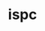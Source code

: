 ---
title: "ispc"
layout: cache
categories: [package, develop]
meta: {"compilers": ["gcc@11.1.0"], "num_specs": 16, "num_specs_by_stack": {"data-vis-sdk": 16, "root": 16}, "oss": ["ubuntu20.04"], "platforms": ["linux"], "stacks": ["data-vis-sdk", "root"], "targets": ["x86_64_v3"], "versions": ["1.24.0"]}
spec_details: [{"compiler": "gcc@11.1.0", "hash": "5k7vc4seg7fjq6wdzyyl7zn46zhpl6ps", "os": "ubuntu20.04", "platform": "linux", "size": "-", "stacks": ["data-vis-sdk", "root"], "target": "x86_64_v3", "variants": ["build_system=cmake", "build_type=Release", "generator=make", "~ipo"], "versions": ["1.24.0"]}, {"compiler": "gcc@11.1.0", "hash": "7lekyrwwuhyrg5bg4cbeuvoeczsbu3xd", "os": "ubuntu20.04", "platform": "linux", "size": "-", "stacks": ["data-vis-sdk", "root"], "target": "x86_64_v3", "variants": ["build_system=cmake", "build_type=Release", "generator=make", "~ipo"], "versions": ["1.24.0"]}, {"compiler": "gcc@11.1.0", "hash": "bts5ggieicqttd2cgwfvjxebashszbrp", "os": "ubuntu20.04", "platform": "linux", "size": "-", "stacks": ["data-vis-sdk", "root"], "target": "x86_64_v3", "variants": ["build_system=cmake", "build_type=Release", "generator=make", "~ipo"], "versions": ["1.24.0"]}, {"compiler": "gcc@11.1.0", "hash": "cqqmv2jyahxz4s3c4omwfph6gfwg5as6", "os": "ubuntu20.04", "platform": "linux", "size": "-", "stacks": ["data-vis-sdk", "root"], "target": "x86_64_v3", "variants": ["build_system=cmake", "build_type=Release", "generator=make", "~ipo"], "versions": ["1.24.0"]}, {"compiler": "gcc@11.1.0", "hash": "hvbj3n5cgdqyljju2kqy5di6ey73ppvr", "os": "ubuntu20.04", "platform": "linux", "size": "-", "stacks": ["data-vis-sdk", "root"], "target": "x86_64_v3", "variants": ["build_system=cmake", "build_type=Release", "generator=make", "~ipo"], "versions": ["1.24.0"]}, {"compiler": "gcc@11.1.0", "hash": "k62kozhswxanly4z72u5shnzrmu3dqrv", "os": "ubuntu20.04", "platform": "linux", "size": "-", "stacks": ["data-vis-sdk", "root"], "target": "x86_64_v3", "variants": ["build_system=cmake", "build_type=Release", "generator=make", "~ipo"], "versions": ["1.24.0"]}, {"compiler": "gcc@11.1.0", "hash": "p2454pkmhypyinjpeqbwpwrqdcdkuu63", "os": "ubuntu20.04", "platform": "linux", "size": "-", "stacks": ["data-vis-sdk", "root"], "target": "x86_64_v3", "variants": ["build_system=cmake", "build_type=Release", "generator=make", "~ipo"], "versions": ["1.24.0"]}, {"compiler": "gcc@11.1.0", "hash": "pqakelwuo5vv5wwx4htxe5gn7qlg7ntj", "os": "ubuntu20.04", "platform": "linux", "size": "-", "stacks": ["data-vis-sdk", "root"], "target": "x86_64_v3", "variants": ["build_system=cmake", "build_type=Release", "generator=make", "~ipo"], "versions": ["1.24.0"]}, {"compiler": "gcc@11.1.0", "hash": "r2dkxn3lubm6cgmzoi7reeo3slbihjmv", "os": "ubuntu20.04", "platform": "linux", "size": "-", "stacks": ["data-vis-sdk", "root"], "target": "x86_64_v3", "variants": ["build_system=cmake", "build_type=Release", "generator=make", "~ipo"], "versions": ["1.24.0"]}, {"compiler": "gcc@11.1.0", "hash": "swidggd7nd24n2lxbqk4wyafkywch5yv", "os": "ubuntu20.04", "platform": "linux", "size": "-", "stacks": ["data-vis-sdk", "root"], "target": "x86_64_v3", "variants": ["build_system=cmake", "build_type=Release", "generator=make", "~ipo"], "versions": ["1.24.0"]}, {"compiler": "gcc@11.1.0", "hash": "vpe2wyds26qurjhmekame77v7xbjebzn", "os": "ubuntu20.04", "platform": "linux", "size": "-", "stacks": ["data-vis-sdk", "root"], "target": "x86_64_v3", "variants": ["build_system=cmake", "build_type=Release", "generator=make", "~ipo"], "versions": ["1.24.0"]}, {"compiler": "gcc@11.1.0", "hash": "xeuz2fk72xixyplfsstrqvftox7ki32c", "os": "ubuntu20.04", "platform": "linux", "size": "-", "stacks": ["data-vis-sdk", "root"], "target": "x86_64_v3", "variants": ["build_system=cmake", "build_type=Release", "generator=make", "~ipo"], "versions": ["1.24.0"]}, {"compiler": "gcc@11.1.0", "hash": "xvr57rjoirjloxg7mudha6ovaprioxuc", "os": "ubuntu20.04", "platform": "linux", "size": "-", "stacks": ["data-vis-sdk", "root"], "target": "x86_64_v3", "variants": ["build_system=cmake", "build_type=Release", "generator=make", "~ipo"], "versions": ["1.24.0"]}, {"compiler": "gcc@11.1.0", "hash": "zrsi7ezrn2nkc23eyfkjzerltvgcmcqk", "os": "ubuntu20.04", "platform": "linux", "size": "-", "stacks": ["data-vis-sdk", "root"], "target": "x86_64_v3", "variants": ["build_system=cmake", "build_type=Release", "generator=make", "~ipo"], "versions": ["1.24.0"]}, {"compiler": "gcc@11.1.0", "hash": "zt6qzgqhljv3757vycznyntuq5gcdyrc", "os": "ubuntu20.04", "platform": "linux", "size": "-", "stacks": ["data-vis-sdk", "root"], "target": "x86_64_v3", "variants": ["build_system=cmake", "build_type=Release", "generator=make", "~ipo"], "versions": ["1.24.0"]}, {"compiler": "gcc@11.1.0", "hash": "zy264g3rvfxx6hhiqrlwnv2slnjs4lj3", "os": "ubuntu20.04", "platform": "linux", "size": "-", "stacks": ["data-vis-sdk", "root"], "target": "x86_64_v3", "variants": ["build_system=cmake", "build_type=Release", "generator=make", "~ipo"], "versions": ["1.24.0"]}]
---